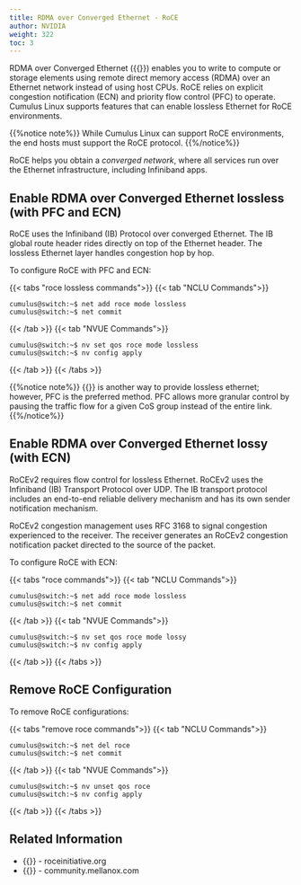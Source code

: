 ```yaml
---
title: RDMA over Converged Ethernet - RoCE
author: NVIDIA
weight: 322
toc: 3
---
```

RDMA over Converged Ethernet ({{<exlink url="https://en.wikipedia.org/wiki/RDMA_over_Converged_Ethernet" text="RoCE">}}) enables you to write to compute or storage elements using remote direct memory access (RDMA) over an Ethernet network instead of using host CPUs. RoCE relies on explicit congestion notification (ECN) and priority flow control (PFC) to operate. Cumulus Linux supports features that can enable lossless Ethernet for RoCE environments.

{{%notice note%}}
While Cumulus Linux can support RoCE environments, the end hosts must support the RoCE protocol.
{{%/notice%}}

RoCE helps you obtain a *converged network*, where all services run over the Ethernet infrastructure, including Infiniband apps.

## Enable RDMA over Converged Ethernet lossless (with PFC and ECN)

RoCE uses the Infiniband (IB) Protocol over converged Ethernet. The IB global route header rides directly on top of the Ethernet header. The lossless Ethernet layer handles congestion hop by hop.

To configure RoCE with PFC and ECN:

{{< tabs "roce lossless commands">}}
{{< tab "NCLU Commands">}}
```
cumulus@switch:~$ net add roce mode lossless
cumulus@switch:~$ net commit
```
{{< /tab >}}
{{< tab "NVUE Commands">}}
```
cumulus@switch:~$ nv set qos roce mode lossless
cumulus@switch:~$ nv config apply
```
{{< /tab >}}
{{< /tabs >}}

{{%notice note%}}
{{<link url="Quality-of-Service#link-pause" text="Link pause">}} is another way to provide lossless ethernet; however, PFC is the preferred method. PFC allows more granular control by pausing the traffic flow for a given CoS group instead of the entire link.
{{%/notice%}}

## Enable RDMA over Converged Ethernet lossy (with ECN)

RoCEv2 requires flow control for lossless Ethernet. RoCEv2 uses the Infiniband (IB) Transport Protocol over UDP. The IB transport protocol includes an end-to-end reliable delivery mechanism and has its own sender notification mechanism.

RoCEv2 congestion management uses RFC 3168 to signal congestion experienced to the receiver. The receiver generates an RoCEv2 congestion notification packet directed to the source of the packet.

To configure RoCE with ECN:

{{< tabs "roce commands">}}
{{< tab "NCLU Commands">}}
```
cumulus@switch:~$ net add roce mode lossless
cumulus@switch:~$ net commit
```
{{< /tab >}}
{{< tab "NVUE Commands">}}
```
cumulus@switch:~$ nv set qos roce mode lossy
cumulus@switch:~$ nv config apply
```
{{< /tab >}}
{{< /tabs >}}

## Remove RoCE Configuration
To remove RoCE configurations:

{{< tabs "remove roce commands">}}
{{< tab "NCLU Commands">}}
```
cumulus@switch:~$ net del roce
cumulus@switch:~$ net commit
```
{{< /tab >}}
{{< tab "NVUE Commands">}}
```
cumulus@switch:~$ nv unset qos roce
cumulus@switch:~$ nv config apply
```
{{< /tab >}}
{{< /tabs >}}
## Related Information

- {{<exlink url="http://www.roceinitiative.org/roce-introduction/" text="RoCE introduction">}} - roceinitiative.org
- {{<exlink url="https://community.mellanox.com/s/article/understanding-rocev2-congestion-management" text="RoCEv2 congestion management">}} - community.mellanox.com
